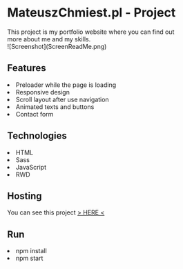 <h1>MateuszChmiest.pl - Project</h1>
This project is my portfolio website where you can find out <br/>more about me and my skills.

<div>
![Screenshot](ScreenReadMe.png)
</div>


<h2>Features</h2>
<li>Preloader while the page is loading</li>
<li>Responsive design</li>
<li>Scroll layout after use navigation</li>
<li>Animated texts and buttons</li>
<li>Contact form</li>

<h2>Technologies</h2>
<li>HTML</li>
<li>Sass</li>
<li>JavaScript</li>
<li>RWD</li>

<h2>Hosting</h2>
You can see this project <a href="http://mateuszchmiest.pl/">> HERE < </a>

<h2>Run</h2>
<li>npm install</li>
<li>npm start</li>
